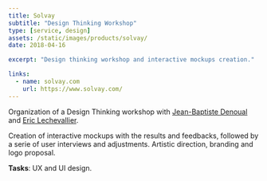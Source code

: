 ```yaml
---
title: Solvay
subtitle: "Design Thinking Workshop"
type: [service, design]
assets: /static/images/products/solvay/
date: 2018-04-16

excerpt: "Design thinking workshop and interactive mockups creation."

links:
  - name: solvay.com
    url: https://www.solvay.com/
---
```


Organization of a Design Thinking workshop with [Jean-Baptiste Denoual](https://www.linkedin.com/in/jean-baptiste-denoual-3a4b4232/) and [Eric Lechevallier](https://www.linkedin.com/in/eric-lechevallier-5050699b/).

Creation of interactive mockups with the results and feedbacks, followed by a serie of user interviews and adjustments. Artistic direction, branding and logo proposal.

**Tasks**: UX and UI design.

